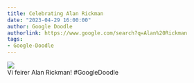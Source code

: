 ```yaml
---
title: Celebrating Alan Rickman
date: "2023-04-29 16:00:00"
author: Google Doodle
authorlink: https://www.google.com/search?q=Alan%20Rickman
tags:
- Google-Doodle
---
```

<img src="https://www.google.com/logos/doodles/2023/celebrating-alan-rickman-6753651837109575.2-law.gif" referrerpolicy="no-referrer"><br>Vi feirer Alan Rickman! #GoogleDoodle